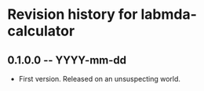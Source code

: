 # Revision history for labmda-calculator

## 0.1.0.0 -- YYYY-mm-dd

* First version. Released on an unsuspecting world.
